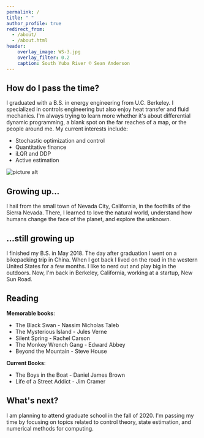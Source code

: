 ```yaml
---
permalink: /
title: " "
author_profile: true
redirect_from: 
  - /about/
  - /about.html
header:
    overlay_image: WS-3.jpg
    overlay_filter: 0.2
    caption: South Yuba River © Sean Anderson
---
```

How do I pass the time?
------
I graduated with a B.S. in energy engineering from U.C. Berkeley. I specialized in controls engineering but also enjoy
heat transfer and fluid mechanics. I'm always trying to learn more whether it's about differential dynamic programming,
a blank spot on the far reaches of a map, or the people around me. My current interests include:
* Stochastic optimization and control
* Quantitative finance
* iLQR and DDP
* Active estimation

![picture alt](/images/wonder_valley.jpg)

Growing up...
------
I hail from the small town of Nevada City, California, in the foothills of the Sierra Nevada. There, I learned to love 
the natural world, understand how humans change the face of the planet, and explore the unknown. 

...still growing up
------
I finished my B.S. in May 2018. The day after graduation I went on a bikepacking trip in China. When I got back I lived on the road in the western United States 
for a few months. I like to nerd out and play big in the outdoors. Now, I'm back in Berkeley, California, working at a
startup, New Sun Road.

Reading
------
__Memorable books__:
* The Black Swan - Nassim Nicholas Taleb
* The Mysterious Island - Jules Verne
* Silent Spring - Rachel Carson
* The Monkey Wrench Gang - Edward Abbey
* Beyond the Mountain - Steve House

__Current Books__:
* The Boys in the Boat - Daniel James Brown
* Life of a Street Addict - Jim Cramer

What's next?
------
I am planning to attend graduate school in the fall of 2020. I'm passing my time by focusing on topics related to 
control theory, state estimation, and numerical methods for computing.